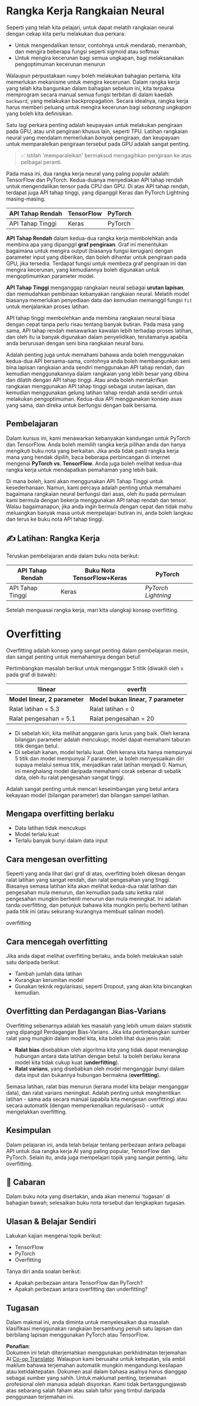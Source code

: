 <!--
CO_OP_TRANSLATOR_METADATA:
{
  "original_hash": "b5466bcedc3c75aa35476270362f626a",
  "translation_date": "2025-07-09T16:35:03+00:00",
  "source_file": "15-rag-and-vector-databases/data/frameworks.md",
  "language_code": "ms"
}
-->
# Rangka Kerja Rangkaian Neural

Seperti yang telah kita pelajari, untuk dapat melatih rangkaian neural dengan cekap kita perlu melakukan dua perkara:

* Untuk mengendalikan tensor, contohnya untuk mendarab, menambah, dan mengira beberapa fungsi seperti sigmoid atau softmax
* Untuk mengira kecerunan bagi semua ungkapan, bagi melaksanakan pengoptimuman kecerunan menurun

Walaupun perpustakaan `numpy` boleh melakukan bahagian pertama, kita memerlukan mekanisme untuk mengira kecerunan. Dalam rangka kerja yang telah kita bangunkan dalam bahagian sebelum ini, kita terpaksa memprogram secara manual semua fungsi terbitan di dalam kaedah `backward`, yang melakukan backpropagation. Secara idealnya, rangka kerja harus memberi peluang untuk mengira kecerunan bagi *sebarang ungkapan* yang boleh kita definisikan.

Satu lagi perkara penting adalah keupayaan untuk melakukan pengiraan pada GPU, atau unit pengiraan khusus lain, seperti TPU. Latihan rangkaian neural yang mendalam memerlukan *banyak* pengiraan, dan keupayaan untuk memparalelkan pengiraan tersebut pada GPU adalah sangat penting.

> ✅ Istilah 'memparalelkan' bermaksud mengagihkan pengiraan ke atas pelbagai peranti.

Pada masa ini, dua rangka kerja neural yang paling popular adalah: TensorFlow dan PyTorch. Kedua-duanya menyediakan API tahap rendah untuk mengendalikan tensor pada CPU dan GPU. Di atas API tahap rendah, terdapat juga API tahap tinggi, yang dipanggil Keras dan PyTorch Lightning masing-masing.

API Tahap Rendah | TensorFlow | PyTorch  
-----------------|------------|---------  
API Tahap Tinggi | Keras      | PyTorch

**API Tahap Rendah** dalam kedua-dua rangka kerja membolehkan anda membina apa yang dipanggil **graf pengiraan**. Graf ini menentukan bagaimana untuk mengira output (biasanya fungsi kerugian) dengan parameter input yang diberikan, dan boleh dihantar untuk pengiraan pada GPU, jika tersedia. Terdapat fungsi untuk membeza graf pengiraan ini dan mengira kecerunan, yang kemudiannya boleh digunakan untuk mengoptimumkan parameter model.

**API Tahap Tinggi** menganggap rangkaian neural sebagai **urutan lapisan**, dan memudahkan pembinaan kebanyakan rangkaian neural. Melatih model biasanya memerlukan penyediaan data dan kemudian memanggil fungsi `fit` untuk menjalankan proses latihan.

API tahap tinggi membolehkan anda membina rangkaian neural biasa dengan cepat tanpa perlu risau tentang banyak butiran. Pada masa yang sama, API tahap rendah menawarkan kawalan lebih terhadap proses latihan, dan oleh itu ia banyak digunakan dalam penyelidikan, terutamanya apabila anda berurusan dengan seni bina rangkaian neural baru.

Adalah penting juga untuk memahami bahawa anda boleh menggunakan kedua-dua API bersama-sama, contohnya anda boleh membangunkan seni bina lapisan rangkaian anda sendiri menggunakan API tahap rendah, dan kemudian menggunakannya dalam rangkaian yang lebih besar yang dibina dan dilatih dengan API tahap tinggi. Atau anda boleh mentakrifkan rangkaian menggunakan API tahap tinggi sebagai urutan lapisan, dan kemudian menggunakan gelung latihan tahap rendah anda sendiri untuk melakukan pengoptimuman. Kedua-dua API menggunakan konsep asas yang sama, dan direka untuk berfungsi dengan baik bersama.

## Pembelajaran

Dalam kursus ini, kami menawarkan kebanyakan kandungan untuk PyTorch dan TensorFlow. Anda boleh memilih rangka kerja pilihan anda dan hanya mengikuti buku nota yang berkaitan. Jika anda tidak pasti rangka kerja mana yang hendak dipilih, baca beberapa perbincangan di internet mengenai **PyTorch vs. TensorFlow**. Anda juga boleh melihat kedua-dua rangka kerja untuk mendapatkan pemahaman yang lebih baik.

Di mana boleh, kami akan menggunakan API Tahap Tinggi untuk kesederhanaan. Namun, kami percaya adalah penting untuk memahami bagaimana rangkaian neural berfungsi dari asas, oleh itu pada permulaan kami bermula dengan bekerja menggunakan API tahap rendah dan tensor. Walau bagaimanapun, jika anda ingin bermula dengan cepat dan tidak mahu meluangkan banyak masa untuk mempelajari butiran ini, anda boleh langkau dan terus ke buku nota API tahap tinggi.

## ✍️ Latihan: Rangka Kerja

Teruskan pembelajaran anda dalam buku nota berikut:

API Tahap Rendah | Buku Nota TensorFlow+Keras | PyTorch  
-----------------|----------------------------|---------  
API Tahap Tinggi | Keras                      | *PyTorch Lightning*

Setelah menguasai rangka kerja, mari kita ulangkaji konsep overfitting.

# Overfitting

Overfitting adalah konsep yang sangat penting dalam pembelajaran mesin, dan sangat penting untuk memahaminya dengan betul!

Pertimbangkan masalah berikut untuk menganggar 5 titik (diwakili oleh `x` pada graf di bawah):

!linear | overfit  
-------------------------|--------------------------  
**Model linear, 2 parameter** | **Model bukan linear, 7 parameter**  
Ralat latihan = 5.3 | Ralat latihan = 0  
Ralat pengesahan = 5.1 | Ralat pengesahan = 20

* Di sebelah kiri, kita melihat anggaran garis lurus yang baik. Oleh kerana bilangan parameter adalah mencukupi, model dapat memahami taburan titik dengan betul.
* Di sebelah kanan, model terlalu kuat. Oleh kerana kita hanya mempunyai 5 titik dan model mempunyai 7 parameter, ia boleh menyesuaikan diri supaya melalui semua titik, menjadikan ralat latihan menjadi 0. Namun, ini menghalang model daripada memahami corak sebenar di sebalik data, oleh itu ralat pengesahan sangat tinggi.

Adalah sangat penting untuk mencari keseimbangan yang betul antara kekayaan model (bilangan parameter) dan bilangan sampel latihan.

## Mengapa overfitting berlaku

  * Data latihan tidak mencukupi
  * Model terlalu kuat
  * Terlalu banyak bunyi dalam data input

## Cara mengesan overfitting

Seperti yang anda lihat dari graf di atas, overfitting boleh dikesan dengan ralat latihan yang sangat rendah, dan ralat pengesahan yang tinggi. Biasanya semasa latihan kita akan melihat kedua-dua ralat latihan dan pengesahan mula menurun, dan kemudian pada satu ketika ralat pengesahan mungkin berhenti menurun dan mula meningkat. Ini adalah tanda overfitting, dan petunjuk bahawa kita mungkin perlu berhenti latihan pada titik ini (atau sekurang-kurangnya membuat salinan model).

overfitting

## Cara mencegah overfitting

Jika anda dapat melihat overfitting berlaku, anda boleh melakukan salah satu daripada berikut:

 * Tambah jumlah data latihan
 * Kurangkan kerumitan model
 * Gunakan teknik regularisasi, seperti Dropout, yang akan kita bincangkan kemudian.

## Overfitting dan Perdagangan Bias-Varians

Overfitting sebenarnya adalah kes masalah yang lebih umum dalam statistik yang dipanggil Perdagangan Bias-Varians. Jika kita pertimbangkan sumber ralat yang mungkin dalam model kita, kita boleh lihat dua jenis ralat:

* **Ralat bias** disebabkan oleh algoritma kita yang tidak dapat menangkap hubungan antara data latihan dengan betul. Ia boleh berlaku kerana model kita tidak cukup kuat (**underfitting**).
* **Ralat varians**, yang disebabkan oleh model menganggar bunyi dalam data input dan bukannya hubungan bermakna (**overfitting**).

Semasa latihan, ralat bias menurun (kerana model kita belajar menganggar data), dan ralat varians meningkat. Adalah penting untuk menghentikan latihan - sama ada secara manual (apabila kita mengesan overfitting) atau secara automatik (dengan memperkenalkan regularisasi) - untuk mengelakkan overfitting.

## Kesimpulan

Dalam pelajaran ini, anda telah belajar tentang perbezaan antara pelbagai API untuk dua rangka kerja AI yang paling popular, TensorFlow dan PyTorch. Selain itu, anda juga mempelajari topik yang sangat penting, iaitu overfitting.

## 🚀 Cabaran

Dalam buku nota yang disertakan, anda akan menemui 'tugasan' di bahagian bawah; selesaikan buku nota tersebut dan lengkapkan tugasan.

## Ulasan & Belajar Sendiri

Lakukan kajian mengenai topik berikut:

- TensorFlow  
- PyTorch  
- Overfitting

Tanya diri anda soalan berikut:

- Apakah perbezaan antara TensorFlow dan PyTorch?  
- Apakah perbezaan antara overfitting dan underfitting?

## Tugasan

Dalam makmal ini, anda diminta untuk menyelesaikan dua masalah klasifikasi menggunakan rangkaian bersambung penuh satu lapisan dan berbilang lapisan menggunakan PyTorch atau TensorFlow.

**Penafian**:  
Dokumen ini telah diterjemahkan menggunakan perkhidmatan terjemahan AI [Co-op Translator](https://github.com/Azure/co-op-translator). Walaupun kami berusaha untuk ketepatan, sila ambil maklum bahawa terjemahan automatik mungkin mengandungi kesilapan atau ketidaktepatan. Dokumen asal dalam bahasa asalnya harus dianggap sebagai sumber yang sahih. Untuk maklumat penting, terjemahan profesional oleh manusia adalah disyorkan. Kami tidak bertanggungjawab atas sebarang salah faham atau salah tafsir yang timbul daripada penggunaan terjemahan ini.